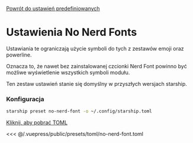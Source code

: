 [Powrót do ustawień predefiniowanych](./README.md#no-nerd-fonts)

# Ustawienia No Nerd Fonts

Ustawiania te ograniczają użycie symboli do tych z zestawów emoji oraz powerline.

Oznacza to, że nawet bez zainstalowanej czcionki Nerd Font powinno być możliwe wyświetlenie wszystkich symboli modułu.

Ten zestaw ustawień stanie się domyślny w przyszłych wersjach starship.

### Konfiguracja

```sh
starship preset no-nerd-font -o ~/.config/starship.toml
```

[Kliknij, aby pobrać TOML](/presets/toml/no-nerd-font.toml)

<<< @/.vuepress/public/presets/toml/no-nerd-font.toml
